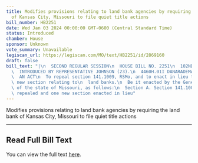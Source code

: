 ```yaml
---
title: Modifies provisions relating to land bank agencies by requiring the land bank
  of Kansas City, Missouri to file quiet title actions
bill_number: HB2251
date: Wed Jan 03 2024 00:00:00 GMT-0600 (Central Standard Time)
status: Introduced
chamber: House
sponsor: Unknown
vote_summary: Unavailable
legiscan_url: https://legiscan.com/MO/text/HB2251/id/2869160
draft: false
bill_text: "|\n  SECOND REGULAR SESSION\n  HOUSE BILL NO. 2251\n  102ND GENERAL ASSEMBLY\n\
  \  INTRODUCED BY REPRESENTATIVE JOHNSON (23).\n  4460H.01I DANARADEMANMILLER,ChiefClerk\n\
  \  AN ACT\n  To repeal section 141.1009, RSMo, and to enact in lieu thereof one\
  \ new section relating to\n  land banks.\n  Be it enacted by the General Assembly\
  \ of the state of Missouri, as follows:\n  Section A. Section 141.1009, RSMo, is\
  \ repealed and one new section enacted in lieu"
---
```

Modifies provisions relating to land bank agencies by requiring the land bank of Kansas City, Missouri to file quiet title actions

---

## Read Full Bill Text

You can view the full text [here](https://legiscan.com/MO/text/HB2251/id/2869160).
